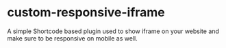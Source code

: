 # custom-responsive-iframe
A simple Shortcode based plugin used to show iframe on your website and make sure to be responsive on mobile as well.
